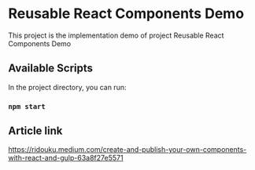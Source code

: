 # Reusable React Components Demo

This project is the implementation demo of project Reusable React Components Demo

## Available Scripts

In the project directory, you can run:

### `npm start`

## Article link

https://ridouku.medium.com/create-and-publish-your-own-components-with-react-and-gulp-63a8f27e5571